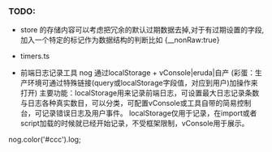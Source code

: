 <!--
 * @Author: None
 * @LastEditors: None
 * @Date: 2020-10-11 12:11:48
 * @LastEditTime: 2020-11-09 00:50:09
-->

### TODO:

- store 的存储内容可以考虑把冗余的默认过期数据去掉,对于有过期设置的字段,加入一个特定的标记作为数据结构的判断比如 {\_\_nonRaw:true}

- timers.ts

- 前端日志记录工具 nog
  通过localStorage + vConsole|eruda|自产 (彩蛋：生产环境可通过特殊链接(query或localStorage字段值，对应到用户)加操作来打开)
  主要功能：localStorage用来记录前端日志，可设置最大日志记录条数与日志各种真实数目，可以分类，可配置vConsole或工具自带的简易控制台，可记录错误日志及用户事件。
  localStorage仅用于记录，在import或者script加载的时候就已经开始记录，不受框架限制，vConsole用于展示。

nog.color('#ccc').log;


